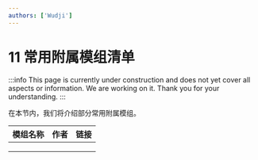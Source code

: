 ```yaml
---
authors: ['Wudji']
---
```


# 11 常用附属模组清单

:::info
This page is currently under construction and does not yet cover all aspects or information. We are working on it. Thank you for your understanding.
:::

在本节内，我们将介绍部分常用附属模组。

| 模组名称 | 作者 | 链接 |
| -------- | ---- | ---- |
|          |      |      |
|          |      |      |
|          |      |      |